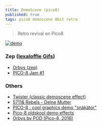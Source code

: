 ```yaml
---
title: DemoScene (pico8)
published: true
tags: pico8 demoscene 8bit retro
---
```

> Retro revival on Pico8

[![demo](https://www.lexaloffle.com/media/85395/67_rings_15.gif)](https://www.lexaloffle.com/bbs/superblog.php?cat=1&mode=gifs&beforewhen=2025-06-22%2023:59:19&postcarts=0)

### Zep ([lexaloffle Gifs](https://www.lexaloffle.com/bbs/superblog.php?mode=gifs&cat=1))
- [Orbys (zep)](https://www.lexaloffle.com/bbs/?tid=37948)
- [PICO-8 Jam #1](https://www.lexaloffle.com/bbs/?tid=2769)


### Others
- [Twister (classic demoscene effect)](https://www.lexaloffle.com/bbs/?tid=3050)
- [5711& Rebels - Deine Mutter](https://www.youtube.com/watch?v=nkSAimtd6-w&list=PLLe5RNUqyEWj1ty_O3wCkfJU05cq1Zfie)
- [PICO-8 : cool graphics demo "snäkätor"](https://www.youtube.com/watch?v=WeFROY9BTFM)
- [Pico-8 oldskool demo effects](https://www.youtube.com/watch?v=qMnT-DwQkok)
- [Orbys by POD (Pico-8, 2016)](https://www.youtube.com/watch?v=QTvnYkmtleI)
